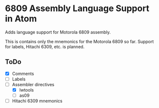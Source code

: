 # 6809 Assembly Language Support in Atom

Adds language support for Motorola 6809 assembly.

This is contains only the mnemonics for the Motorola 6809 so far.
Support for labels, Hitachi 6309, etc. is planned.

## ToDo

- [x] Comments
- [ ] Labels
- [ ] Assembler directives
    - [x] lwtools
    - [ ] as09
- [ ] Hitachi 6309 mnemonics
